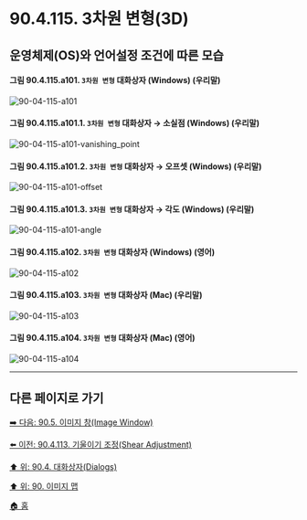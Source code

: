 # 90.4.115. 3차원 변형(3D)
## 운영체제(OS)와 언어설정 조건에 따른 모습

<a id="90-04-115-a101"></a>

#### 그림 90.4.115.a101. `3차원 변형` 대화상자 (Windows) (우리말)
![90-04-115-a101](https://github.com/wonder13662/gimp/assets/15767104/25608d74-e72a-46a1-b0b8-97e6febf04e1)

<a id="90-04-115-a101-01"></a>

#### 그림 90.4.115.a101.1. `3차원 변형` 대화상자 → 소실점 (Windows) (우리말)
![90-04-115-a101-vanishing_point](https://github.com/wonder13662/gimp/assets/15767104/74bebe7b-85c5-4baf-a1b8-589733fd68a7)

<a id="90-04-115-a101-02"></a>

#### 그림 90.4.115.a101.2. `3차원 변형` 대화상자 → 오프셋 (Windows) (우리말)
![90-04-115-a101-offset](https://github.com/wonder13662/gimp/assets/15767104/61accd49-cc11-4d66-b704-a8274b45c78d)

<a id="90-04-115-a101-03"></a>

#### 그림 90.4.115.a101.3. `3차원 변형` 대화상자 → 각도 (Windows) (우리말)
![90-04-115-a101-angle](https://github.com/wonder13662/gimp/assets/15767104/6ffc3a47-8c75-452f-9628-23c3ab2aa257)

<a id="90-04-115-a102"></a>

#### 그림 90.4.115.a102. `3차원 변형` 대화상자 (Windows) (영어)
![90-04-115-a102](https://github.com/wonder13662/gimp/assets/15767104/d80f3ec5-fb9e-4f95-b8c0-1217d79ccc2a)

<a id="90-04-115-a103"></a>

#### 그림 90.4.115.a103. `3차원 변형` 대화상자 (Mac) (우리말)
![90-04-115-a103](https://github.com/wonder13662/gimp/assets/15767104/5fc5acc3-65fe-42a6-ac9f-ce820e6a9e98)

<a id="90-04-115-a104"></a>

#### 그림 90.4.115.a104. `3차원 변형` 대화상자 (Mac) (영어)
![90-04-115-a104](https://github.com/wonder13662/gimp/assets/15767104/80c6f9a3-33f2-4304-b589-8cdd6745a315)

***

## 다른 페이지로 가기

[➡️ 다음: 90.5. 이미지 창(Image Window)](./90-05-00-image_window.md)

[⬅️ 이전: 90.4.113. 기울이기 조정(Shear Adjustment)](./90-04-113-shear_adjustment.md)

[⬆️ 위: 90.4. 대화상자(Dialogs)](./90-04-00-dialogs.md)

[⬆️ 위: 90. 이미지 맵](./90-00-image-map.md)

[🏠 홈](./00-home.md)
